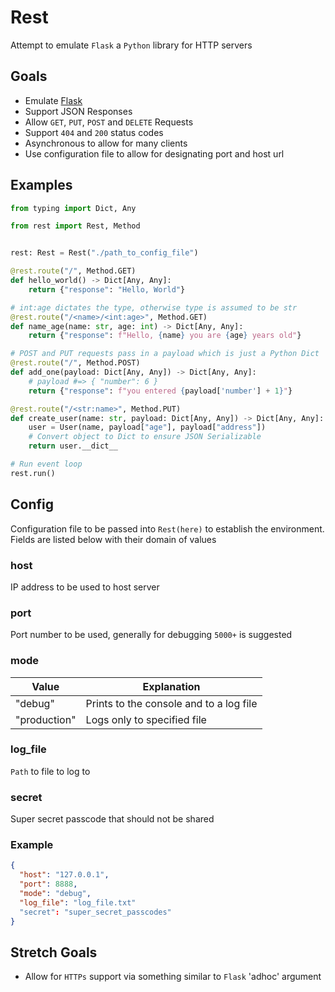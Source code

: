 # Rest

Attempt to emulate `Flask` a `Python` library for HTTP servers

## Goals

- Emulate [Flask](https://github.com/pallets/flask)
- Support JSON Responses
- Allow `GET`, `PUT`, `POST` and `DELETE` Requests
- Support `404` and `200` status codes
- Asynchronous to allow for many clients
- Use configuration file to allow for designating port and host url

## Examples

```python
from typing import Dict, Any

from rest import Rest, Method


rest: Rest = Rest("./path_to_config_file")

@rest.route("/", Method.GET)
def hello_world() -> Dict[Any, Any]:
    return {"response": "Hello, World"}

# int:age dictates the type, otherwise type is assumed to be str
@rest.route("/<name>/<int:age>", Method.GET)
def name_age(name: str, age: int) -> Dict[Any, Any]:
    return {"response": f"Hello, {name} you are {age} years old"}

# POST and PUT requests pass in a payload which is just a Python Dict
@rest.route("/", Method.POST)
def add_one(payload: Dict[Any, Any]) -> Dict[Any, Any]:
    # payload #=> { "number": 6 }
    return {"response": f"you entered {payload['number'] + 1}"}

@rest.route("/<str:name>", Method.PUT)
def create_user(name: str, payload: Dict[Any, Any]) -> Dict[Any, Any]:
    user = User(name, payload["age"], payload["address"])
    # Convert object to Dict to ensure JSON Serializable
    return user.__dict__

# Run event loop
rest.run()
```

## Config

Configuration file to be passed into `Rest(here)` to establish the environment.
Fields are listed below with their domain of values

### host

IP address to be used to host server

### port

Port number to be used, generally for debugging `5000+` is suggested

### mode

| Value        | Explanation                             |
| ------------ | --------------------------------------- |
| "debug"      | Prints to the console and to a log file |
| "production" | Logs only to specified file             |

### log_file

`Path` to file to log to

### secret

Super secret passcode that should not be shared

### Example

```json
{
  "host": "127.0.0.1",
  "port": 8888,
  "mode": "debug",
  "log_file": "log_file.txt"
  "secret": "super_secret_passcodes"
}
```

## Stretch Goals

- Allow for `HTTPs` support via something similar to `Flask` 'adhoc' argument
